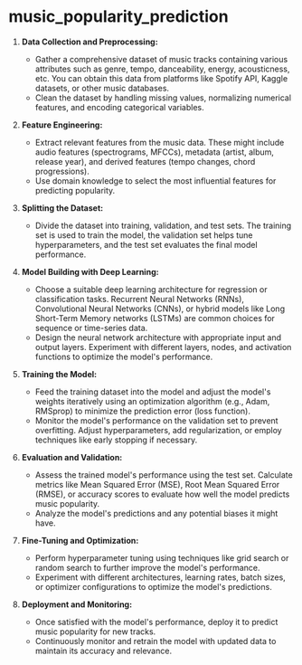 # music_popularity_prediction

1. **Data Collection and Preprocessing:**
   - Gather a comprehensive dataset of music tracks containing various attributes such as genre, tempo, danceability, energy, acousticness, etc. You can obtain this data from platforms like Spotify API, Kaggle datasets, or other music databases.
   - Clean the dataset by handling missing values, normalizing numerical features, and encoding categorical variables.

2. **Feature Engineering:**
   - Extract relevant features from the music data. These might include audio features (spectrograms, MFCCs), metadata (artist, album, release year), and derived features (tempo changes, chord progressions).
   - Use domain knowledge to select the most influential features for predicting popularity.

3. **Splitting the Dataset:**
   - Divide the dataset into training, validation, and test sets. The training set is used to train the model, the validation set helps tune hyperparameters, and the test set evaluates the final model performance.

4. **Model Building with Deep Learning:**
   - Choose a suitable deep learning architecture for regression or classification tasks. Recurrent Neural Networks (RNNs), Convolutional Neural Networks (CNNs), or hybrid models like Long Short-Term Memory networks (LSTMs) are common choices for sequence or time-series data.
   - Design the neural network architecture with appropriate input and output layers. Experiment with different layers, nodes, and activation functions to optimize the model's performance.

5. **Training the Model:**
   - Feed the training dataset into the model and adjust the model's weights iteratively using an optimization algorithm (e.g., Adam, RMSprop) to minimize the prediction error (loss function).
   - Monitor the model's performance on the validation set to prevent overfitting. Adjust hyperparameters, add regularization, or employ techniques like early stopping if necessary.

6. **Evaluation and Validation:**
   - Assess the trained model's performance using the test set. Calculate metrics like Mean Squared Error (MSE), Root Mean Squared Error (RMSE), or accuracy scores to evaluate how well the model predicts music popularity.
   - Analyze the model's predictions and any potential biases it might have.

7. **Fine-Tuning and Optimization:**
   - Perform hyperparameter tuning using techniques like grid search or random search to further improve the model's performance.
   - Experiment with different architectures, learning rates, batch sizes, or optimizer configurations to optimize the model's predictions.

8. **Deployment and Monitoring:**
   - Once satisfied with the model's performance, deploy it to predict music popularity for new tracks.
   - Continuously monitor and retrain the model with updated data to maintain its accuracy and relevance.
